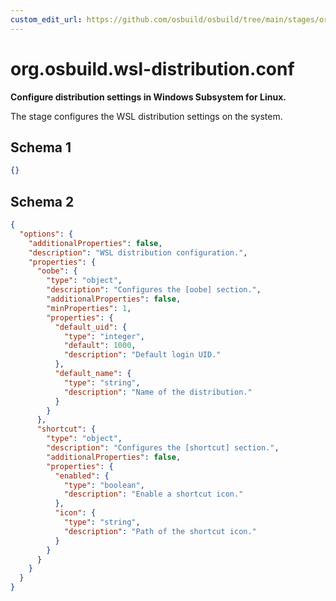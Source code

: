 ```yaml
---
custom_edit_url: https://github.com/osbuild/osbuild/tree/main/stages/org.osbuild.wsl-distribution.conf.meta.json
---
```

# org.osbuild.wsl-distribution.conf
<!--
[//]: # ( DO NOT MODIFY THIS FILE! )
[//]: # ( This content is generated by `scripts/pull_osbuild_modules.py` )
[//]: # ( Rather change the source of this: https://github.com/osbuild/osbuild/tree/main/stages/org.osbuild.wsl-distribution.conf.meta.json )
-->

**Configure distribution settings in Windows Subsystem for Linux.**

The stage configures the WSL distribution settings on the system.

## Schema 1

```json
{}
```

## Schema 2

```json
{
  "options": {
    "additionalProperties": false,
    "description": "WSL distribution configuration.",
    "properties": {
      "oobe": {
        "type": "object",
        "description": "Configures the [oobe] section.",
        "additionalProperties": false,
        "minProperties": 1,
        "properties": {
          "default_uid": {
            "type": "integer",
            "default": 1000,
            "description": "Default login UID."
          },
          "default_name": {
            "type": "string",
            "description": "Name of the distribution."
          }
        }
      },
      "shortcut": {
        "type": "object",
        "description": "Configures the [shortcut] section.",
        "additionalProperties": false,
        "properties": {
          "enabled": {
            "type": "boolean",
            "description": "Enable a shortcut icon."
          },
          "icon": {
            "type": "string",
            "description": "Path of the shortcut icon."
          }
        }
      }
    }
  }
}
```
